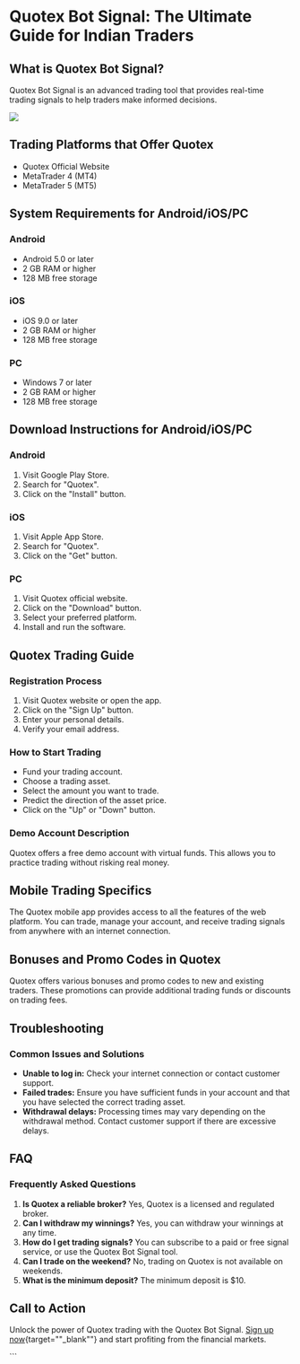 # Quotex Bot Signal: The Ultimate Guide for Indian Traders

## What is Quotex Bot Signal?

Quotex Bot Signal is an advanced trading tool that provides real-time
trading signals to help traders make informed decisions.

[![](https://static.quotex.io/files/4_en/300_250.jpg)](https://traff.sbs/brokerqxlid)

## Trading Platforms that Offer Quotex

-   Quotex Official Website
-   MetaTrader 4 (MT4)
-   MetaTrader 5 (MT5)

## System Requirements for Android/iOS/PC

### Android

-   Android 5.0 or later
-   2 GB RAM or higher
-   128 MB free storage

### iOS

-   iOS 9.0 or later
-   2 GB RAM or higher
-   128 MB free storage

### PC

-   Windows 7 or later
-   2 GB RAM or higher
-   128 MB free storage

## Download Instructions for Android/iOS/PC

### Android

1.  Visit Google Play Store.
2.  Search for "Quotex".
3.  Click on the "Install" button.

### iOS

1.  Visit Apple App Store.
2.  Search for "Quotex".
3.  Click on the "Get" button.

### PC

1.  Visit Quotex official website.
2.  Click on the "Download" button.
3.  Select your preferred platform.
4.  Install and run the software.

## Quotex Trading Guide

### Registration Process

1.  Visit Quotex website or open the app.
2.  Click on the "Sign Up" button.
3.  Enter your personal details.
4.  Verify your email address.

### How to Start Trading

-   Fund your trading account.
-   Choose a trading asset.
-   Select the amount you want to trade.
-   Predict the direction of the asset price.
-   Click on the "Up" or "Down" button.

### Demo Account Description

Quotex offers a free demo account with virtual funds. This allows you to
practice trading without risking real money.

## Mobile Trading Specifics

The Quotex mobile app provides access to all the features of the web
platform. You can trade, manage your account, and receive trading
signals from anywhere with an internet connection.

## Bonuses and Promo Codes in Quotex

Quotex offers various bonuses and promo codes to new and existing
traders. These promotions can provide additional trading funds or
discounts on trading fees.

## Troubleshooting

### Common Issues and Solutions

-   **Unable to log in:** Check your internet connection or contact
    customer support.
-   **Failed trades:** Ensure you have sufficient funds in your account
    and that you have selected the correct trading asset.
-   **Withdrawal delays:** Processing times may vary depending on the
    withdrawal method. Contact customer support if there are excessive
    delays.

## FAQ

### Frequently Asked Questions

1.  **Is Quotex a reliable broker?** Yes, Quotex is a licensed and
    regulated broker.
2.  **Can I withdraw my winnings?** Yes, you can withdraw your winnings
    at any time.
3.  **How do I get trading signals?** You can subscribe to a paid or
    free signal service, or use the Quotex Bot Signal tool.
4.  **Can I trade on the weekend?** No, trading on Quotex is not
    available on weekends.
5.  **What is the minimum deposit?** The minimum deposit is \$10.

## Call to Action

Unlock the power of Quotex trading with the Quotex Bot Signal. [Sign up
now](\%22https://traff.sbs/brokerqxlid\%22){target=""_blank""} and
start profiting from the financial markets.

\`\`\`


